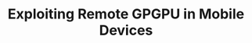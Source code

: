 ---
layout: publication-single
title: Exploiting Remote GPGPU in Mobile Devices
name: Cluster Computing, Vol. 19, Issue 3, pp. 1571-1583
first-author: Jaehun Lee
co-authors: Kihan Choi, Youngjin Kim, Hyuck Han, Sooyong Kang
during: 2016
location: 
impactfactor: 
doi: 
note: 
categories: 
 - Distributed/High-Performance/Mobile Computing Systems
tag: 
 - International Journal
---